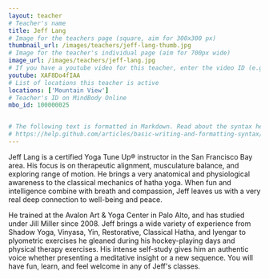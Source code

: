 ```yaml
---
layout: teacher
# Teacher's name
title: Jeff Lang
# Image for the teachers page (square, aim for 300x300 px)
thumbnail_url: /images/teachers/jeff-lang-thumb.jpg
# Image for the teacher's individual page (aim for 700px wide)
image_url: /images/teachers/jeff-lang.jpg
# If you have a youtube video for this teacher, enter the video ID (e.g. qaqiC84uaNg)
youtube: XAF8Do4fIAA
# List of locations this teacher is active
locations: ['Mountain View']
# Teacher's ID on MindBody Online
mbo_id: 100000025


# The following text is formatted in Markdown. Read about the syntax here:
# https://help.github.com/articles/basic-writing-and-formatting-syntax/
---
```


Jeff Lang is a certified Yoga Tune Up® instructor in the San Francisco Bay area. His focus is on therapeutic alignment, musculature balance, and exploring range of motion. He brings a very anatomical and physiological awareness to the classical mechanics of hatha yoga. When fun and intelligence combine with breath and compassion, Jeff leaves us with a very real deep connection to well-being and peace.

He trained at the Avalon Art & Yoga Center in Palo Alto, and has studied under Jill Miller since 2008. Jeff brings a wide variety of experience from Shadow Yoga, Vinyasa, Yin, Restorative, Classical Hatha, and Iyengar to plyometric exercises he gleaned during his hockey-playing days and physical therapy exercises. His intense self-study gives him an authentic voice whether presenting a meditative insight or a new sequence. You will have fun, learn, and feel welcome in any of Jeff's classes.
